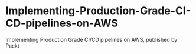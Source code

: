 # Implementing-Production-Grade-CI-CD-pipelines-on-AWS
Implementing Production Grade CI/CD pipelines on AWS, published by Packt 
